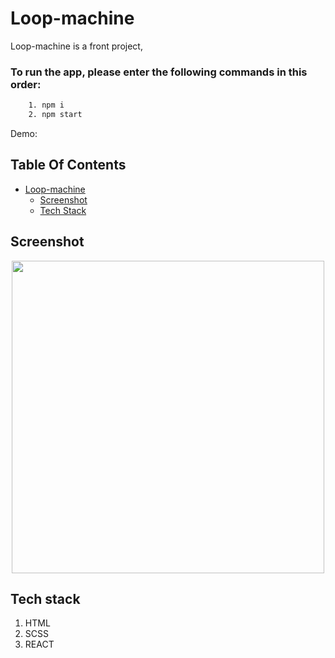 # Loop-machine
Loop-machine is a front project, 

### To run the app, please enter the following commands in this order:
```sh
    1. npm i
    2. npm start
```

Demo: 

## Table Of Contents
- [Loop-machine](#Loop-machine)
  * [Screenshot](#screenshot)
  * [Tech Stack](#tech-stack)
  
## Screenshot
<p align="center"><img src="" width="500" /></p>

## Tech stack
1. HTML
2. SCSS
3. REACT

